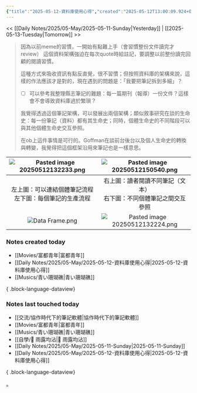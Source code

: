 ```yaml
---
{"title":"2025-05-12-資料庫使用心得","created":"2025-05-12T13:00:09.924+08:00","tags":["#daily_notes"],"dg-publish":true,"permalink":"/Daily Notes/2025/05-May/2025-05-12-資料庫使用心得/","dgPassFrontmatter":true,"updated":"2025-05-12T15:10:55.249+08:00"}
---
```



<< [[Daily Notes/2025/05-May/2025-05-11-Sunday\|Yesterday]] | [[2025-05-13-Tuesday\|Tomorrow]] >>


> 因為以前meme的習慣，一開始有點難上手（會習慣整份文件讀完才review） 這個資料架構強迫在每次quote時給註記，要調整以前整份讀完回顧的閱讀習慣。
> 
> 這種方式來吸收資訊有點反直覺，很不習慣；但按照資料庫的架構來說，這樣的作法應該才是對的，現在遇到的問題是：「我要把筆記拆到多細」？
> 
> - [ ] 可以參考我整理縣志筆記的難題：每一篇期刊（報導）一份文件？這樣會不會導致資料庫過於繁瑣？
> 
> 我覺得透過這個筆記架構，可以發展出兩個架構；類似敘事研究在談的生命史：每一份筆記（資料）都有其生命史；同時，個體生命史的不同階段可以與其他個體生命史交互參照。
> 
> 在ob上這件事情是可行的。Goffman在談前台後台以及個人生命史的轉換與轉變，我覺得把這個框架沿用來筆記也是一樣意思。

| ![Pasted image 20250512132233.png](/img/user/img/Pasted%20image%2020250512132233.png) | ![Pasted image 20250512150540.png](/img/user/Daily%20Notes/2025/05-May/Pasted%20image%2020250512150540.png) |
| :----------------------------------: | :----------------------------------: |
|   左上圖：可以連結個體筆記流程<br>左下圖：每個筆記的生產流程    | 右上圖：讀者閱讀不同筆記（文本）<br>右下圖：不同個體筆記之間交互參照 |
|         ![Data Frame.png](/img/user/img/Data%20Frame.png)          | ![Pasted image 20250512132224.png](/img/user/img/Pasted%20image%2020250512132224.png) |





### Notes created today

- [[Movies/富都青年\|富都青年]]
- [[Daily Notes/2025/05-May/2025-05-12-資料庫使用心得\|2025-05-12-資料庫使用心得]]
- [[Musics/青い珊瑚礁\|青い珊瑚礁]]

{ .block-language-dataview}

### Notes last touched today
- [[交流/協作時代下的筆記軟體\|協作時代下的筆記軟體]]
- [[Movies/富都青年\|富都青年]]
- [[Musics/青い珊瑚礁\|青い珊瑚礁]]
- [[自學/🌱 雨露均沾\|🌱 雨露均沾]]
- [[Daily Notes/2025/05-May/2025-05-11-Sunday\|2025-05-11-Sunday]]
- [[Daily Notes/2025/05-May/2025-05-12-資料庫使用心得\|2025-05-12-資料庫使用心得]]

{ .block-language-dataview}

。